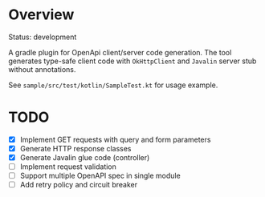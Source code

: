 # Overview

Status: development

A gradle plugin for OpenApi client/server code generation. The tool generates type-safe client code with
`OkHttpClient` and `Javalin` server stub without annotations.

See `sample/src/test/kotlin/SampleTest.kt` for usage example.

# TODO

- [x] Implement GET requests with query and form parameters
- [x] Generate HTTP response classes
- [x] Generate Javalin glue code (controller)
- [ ] Implement request validation
- [ ] Support multiple OpenAPI spec in single module
- [ ] Add retry policy and circuit breaker